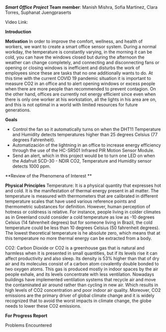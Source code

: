 ***Smart Office Project***
**Team member**: Manish Mishra, Sofia Martinez, Clara Torres, Suphanat Juengpraserts

Video Link:

**Introduction**

**Motivation**
In order to improve the comfort, wellness, and health of workers, we want to create a smart office sensor system. During a normal workday, the temperature is constantly varying, in the morning it can be cold, you can have the windows closed but during the afternoon the weather can change completely, and connecting and disconnecting fans or opening or closing windows is inefficient and disturbs the work of employees since these are tasks that no one additionally wants to do. At this time with the current COVID 19 pandemic situation it is important to measure CO2 in an office and to alert opening windows or excess people when there are more people than recommended to prevent contagion. On the other hand, offices are currently not energy efficient since even when there is only one worker at his workstation, all the lights in his area are on, and this is not optimal in a world with limited resources for future generations.

**Goals**
- Control the fan so it automatically turns on when the DHT11  Temperature and Humidity  detects temperatures higher than 25 degrees Celsius  (77 degrees Fahrenheit).
- Automatización of the lightning in an office to increase energy efficiency through the use of the HC-SR501 Infrared PIR Motion Sensor Module.
- Send an alert, which in this project would be to turn one LED on when the  Adafruit SCD-30 - NDIR CO2, Temperature and Humidity sensor detects 1000 ppm.


**Review of the Phenomena of Interest
**

**Physical Principles**
Temperature:
It is a physical quantity that expresses hot and cold. It is the manifestation of thermal energy present in all matter. The temperature is measured with thermometers that are calibrated in different temperature scales that have used various reference points and thermometric substances for definition. However, human perception of hotness or coldness is relative. For instance, people living in colder climates as in Greenland could consider a cold temperature as low as -10 degrees Celsius (14 fahrenheit degrees) but for someone living in Brazil, the cold temperature could be less than 10 degrees Celsius (50 fahrenheit degrees). The lowest theoretical temperature is he absolute zero, which means that at this temperature no more thermal energy can be extracted from a body.

CO2:
Carbon Dioxide or CO2 is a greenhouse gas that is natural and harmless when it is presented in small quantities, but if its levels rise it can affect productivity and also sleep. Its density is 53% higher than that of dry air and its molecules consist of a carbon atom covalently double bonded to two oxygen atoms. This gas is produced mostly in indoor spaces by the air people exhale, and its levels concentrate with less ventilation. Nowadays buildings have implemented ventilation systems that recycle air and move the contaminated air around rather than cycling in new air. Which results in high levels of CO2 concentration and poor indoor air quality. Moreover, CO2 emissions are the primary driver of global climate change and it is widely recognized that to avoid the worst impacts in climate change, the globe needs to lower these CO2 emissions.

**For Progress Report**

Problems Encountered
